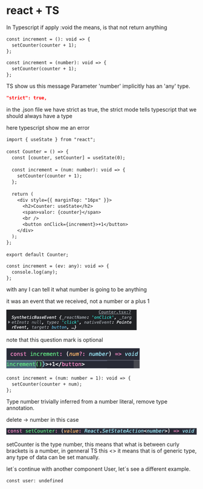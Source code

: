 # react + TS

In Typescript if apply :void the means, is that not return anything

```tsx
const increment = (): void => {
  setCounter(counter + 1);
};
```

```tsx
const increment = (number): void => {
  setCounter(counter + 1);
};
```

TS show us this message Parameter 'number' implicitly has an 'any' type.

```json
"strict": true,
```

in the .json file we have strict as true, the strict mode tells typescript that we should always have a type

here typescript show me an error

```tsx
import { useState } from "react";

const Counter = () => {
  const [counter, setCounter] = useState(0);

  const increment = (num: number): void => {
    setCounter(counter + 1);
  };

  return (
    <div style={{ marginTop: "16px" }}>
      <h2>Counter: useState</h2>
      <span>valor: {counter}</span>
      <br />
      <button onClick={increment}>+1</button>
    </div>
  );
};

export default Counter;
```

```tsx
const increment = (ev: any): void => {
  console.log(any);
};
```

with any I can tell it what number is going to be anything

it was an event that we received, not a number or a plus 1

![event](./event.png)

note that this question mark is optional

![question-mark](./question-mark.png)

```tsx
const increment = (num: number = 1): void => {
  setCounter(counter + num);
};
```

Type number trivially inferred from a number literal, remove type annotation.

delete -> number in this case

![question-mark](./number.png)

setCounter is the type number, this means that what is between curly brackets is a number, in genneral TS this <> it means that is of generic type, any type of data can be set manually.

let´s continue with another component User, let´s see a different example.

```bash
const user: undefined
```
